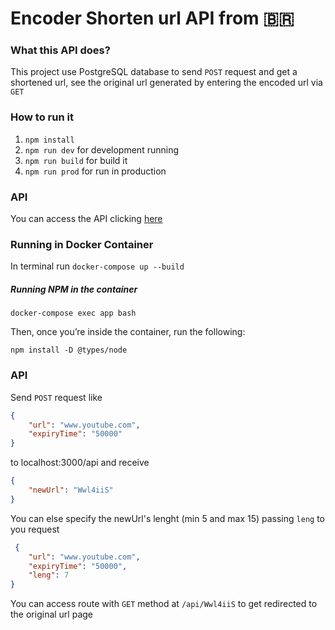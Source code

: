 # Encoder Shorten url API from 🇧🇷 
### What this API does?
This project use PostgreSQL database to 
send ```POST``` request and get a shortened url, see the original url generated by entering the encoded url via ```GET``` 
### How to run it
1. ```npm install```
2. ```npm run dev``` for development running
3. ```npm run build``` for build it
4. ```npm run prod``` for run in production

### API 
You can access the API clicking [here](https://documenter.getpostman.com/view/7161525/TWDZHw6y)

### Running in Docker Container
In terminal run ```docker-compose up --build``` 

##### Running NPM in the container

```docker-compose exec app bash```

Then, once you’re inside the container, run the following:

```npm install -D @types/node```

### API
Send ```POST``` request like
```json 
{
	"url": "www.youtube.com",
	"expiryTime": "50000"	
}
```
to localhost:3000/api
and receive 
```json
{
    "newUrl": "Wwl4iiS"
}
```

You can else specify the newUrl's lenght (min 5 and max 15) passing ```leng``` to you request
```json
 {
	"url": "www.youtube.com",
	"expiryTime": "50000",
	"leng": 7	
}
```

You can access route with ```GET``` method at ```/api/Wwl4iiS``` to get redirected to the original url page
